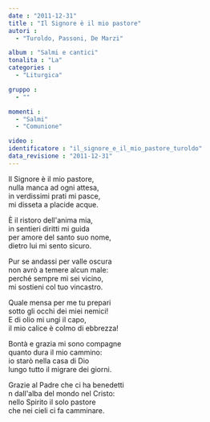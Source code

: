 ```yaml
---
date : "2011-12-31"
title : "Il Signore è il mio pastore"
autori : 
  - "Turoldo, Passoni, De Marzi"

album : "Salmi e cantici"
tonalita : "La"
categories : 
  - "Liturgica"

gruppo : 
  - ""

momenti : 
  - "Salmi"
  - "Comunione"

video : 
identificatore : "il_signore_e_il_mio_pastore_turoldo"
data_revisione : "2011-12-31"
---
```

  
  
Il Signore è il mio pastore,  
nulla manca ad ogni attesa,   
in verdissimi prati mi pasce,  
mi disseta a placide acque.  
  
  
È il ristoro dell'anima mia,  
in sentieri diritti mi guida   
per amore del santo suo nome,  
dietro lui mi sento sicuro.  
  
  
Pur se andassi per valle oscura  
non avrò a temere alcun male:   
perché sempre mi sei vicino,  
mi sostieni col tuo vincastro.  
  
  
Quale mensa per me tu prepari  
sotto gli occhi dei miei nemici!   
E di olio mi ungi il capo,  
il mio calice è colmo di ebbrezza!  
  
  
Bontà e grazia mi sono compagne  
quanto dura il mio cammino:   
io starò nella casa di Dio  
lungo tutto il migrare dei giorni.  
  
  
Grazie al Padre che ci ha benedetti  
n dall'alba del mondo nel Cristo:   
nello Spirito il solo pastore  
che nei cieli ci fa camminare.  
  
  
  
  
